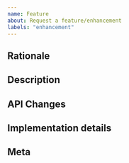 ```yaml
---
name: Feature
about: Request a feature/enhancement
labels: "enhancement"
---
```


<!-- fill the title of your feature/enhancement -->

## Rationale

<!-- fill this out -->

## Description

<!-- fill this out -->

## API Changes

<!-- fill this out, if needed -->

## Implementation details

<!-- fill this out if possible -->

## Meta

<!-- fill this out -->
